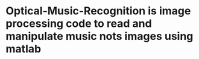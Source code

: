 # Optical-Music-Recognition is image processing code to read and manipulate music nots images using matlab 
